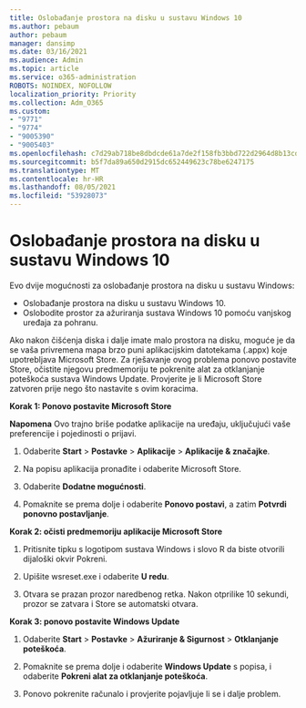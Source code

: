 ```yaml
---
title: Oslobađanje prostora na disku u sustavu Windows 10
ms.author: pebaum
author: pebaum
manager: dansimp
ms.date: 03/16/2021
ms.audience: Admin
ms.topic: article
ms.service: o365-administration
ROBOTS: NOINDEX, NOFOLLOW
localization_priority: Priority
ms.collection: Adm_O365
ms.custom:
- "9771"
- "9774"
- "9005390"
- "9005403"
ms.openlocfilehash: c7d29ab718be8dbdcde61a7de2f158fb3bbd722d2964d8b13cde9936dd1e5ee1
ms.sourcegitcommit: b5f7da89a650d2915dc652449623c78be6247175
ms.translationtype: MT
ms.contentlocale: hr-HR
ms.lasthandoff: 08/05/2021
ms.locfileid: "53928073"
---
```

# <a name="free-up-drive-space-in-windows-10"></a>Oslobađanje prostora na disku u sustavu Windows 10

Evo dvije mogućnosti za oslobađanje prostora na disku u sustavu Windows:

- Oslobađanje prostora na disku u sustavu Windows 10.
- Oslobodite prostor za ažuriranja sustava Windows 10 pomoću vanjskog uređaja za pohranu.

Ako nakon čišćenja diska i dalje imate malo prostora na disku, moguće je da se vaša privremena mapa brzo puni aplikacijskim datotekama (.appx) koje upotrebljava Microsoft Store. Za rješavanje ovog problema ponovo postavite Store, očistite njegovu predmemoriju te pokrenite alat za otklanjanje poteškoća sustava Windows Update. Provjerite je li Microsoft Store zatvoren prije nego što nastavite s ovim koracima.

**Korak 1: Ponovo postavite Microsoft Store**

**Napomena** Ovo trajno briše podatke aplikacije na uređaju, uključujući vaše preferencije i pojedinosti o prijavi.

1. Odaberite **Start** > **Postavke** > **Aplikacije** > **Aplikacije & značajke**.

1. Na popisu aplikacija pronađite i odaberite Microsoft Store.

1. Odaberite **Dodatne mogućnosti**.

1. Pomaknite se prema dolje i odaberite **Ponovo postavi**, a zatim **Potvrdi ponovno postavljanje**.

**Korak 2: očisti predmemoriju aplikacije Microsoft Store**

1. Pritisnite tipku s logotipom sustava Windows i slovo R da biste otvorili dijaloški okvir Pokreni.

1. Upišite wsreset.exe i odaberite **U redu**.

1. Otvara se prazan prozor naredbenog retka. Nakon otprilike 10 sekundi, prozor se zatvara i Store se automatski otvara.

**Korak 3: ponovo postavite Windows Update**

1. Odaberite **Start** > **Postavke** > **Ažuriranje & Sigurnost** > **Otklanjanje poteškoća**.

1. Pomaknite se prema dolje i odaberite **Windows Update** s popisa, i odaberite **Pokreni alat za otklanjanje poteškoća**.

1. Ponovo pokrenite računalo i provjerite pojavljuje li se i dalje problem.


